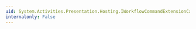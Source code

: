 ```yaml
---
uid: System.Activities.Presentation.Hosting.IWorkflowCommandExtensionCallback.OnWorkflowCommandLoaded(System.Activities.Presentation.Hosting.CommandInfo)
internalonly: False
---
```

